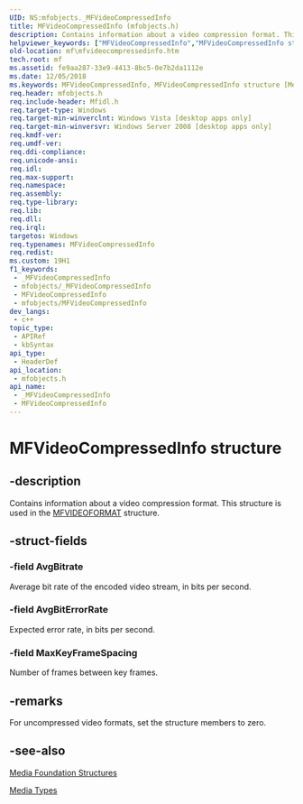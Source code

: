 ```yaml
---
UID: NS:mfobjects._MFVideoCompressedInfo
title: MFVideoCompressedInfo (mfobjects.h)
description: Contains information about a video compression format. This structure is used in the MFVIDEOFORMAT structure.
helpviewer_keywords: ["MFVideoCompressedInfo","MFVideoCompressedInfo structure [Media Foundation]","fe9aa287-33e9-4413-8bc5-0e7b2da1112e","mf.mfvideocompressedinfo","mfobjects/MFVideoCompressedInfo"]
old-location: mf\mfvideocompressedinfo.htm
tech.root: mf
ms.assetid: fe9aa287-33e9-4413-8bc5-0e7b2da1112e
ms.date: 12/05/2018
ms.keywords: MFVideoCompressedInfo, MFVideoCompressedInfo structure [Media Foundation], fe9aa287-33e9-4413-8bc5-0e7b2da1112e, mf.mfvideocompressedinfo, mfobjects/MFVideoCompressedInfo
req.header: mfobjects.h
req.include-header: Mfidl.h
req.target-type: Windows
req.target-min-winverclnt: Windows Vista [desktop apps only]
req.target-min-winversvr: Windows Server 2008 [desktop apps only]
req.kmdf-ver: 
req.umdf-ver: 
req.ddi-compliance: 
req.unicode-ansi: 
req.idl: 
req.max-support: 
req.namespace: 
req.assembly: 
req.type-library: 
req.lib: 
req.dll: 
req.irql: 
targetos: Windows
req.typenames: MFVideoCompressedInfo
req.redist: 
ms.custom: 19H1
f1_keywords:
 - _MFVideoCompressedInfo
 - mfobjects/_MFVideoCompressedInfo
 - MFVideoCompressedInfo
 - mfobjects/MFVideoCompressedInfo
dev_langs:
 - c++
topic_type:
 - APIRef
 - kbSyntax
api_type:
 - HeaderDef
api_location:
 - mfobjects.h
api_name:
 - _MFVideoCompressedInfo
 - MFVideoCompressedInfo
---
```


# MFVideoCompressedInfo structure


## -description

Contains information about a video compression format. This structure is used in the <a href="/windows/desktop/api/mfobjects/ns-mfobjects-mfvideoformat">MFVIDEOFORMAT</a> structure.

## -struct-fields

### -field AvgBitrate

Average bit rate of the encoded video stream, in bits per second.

### -field AvgBitErrorRate

Expected error rate, in bits per second.

### -field MaxKeyFrameSpacing

Number of frames between key frames.

## -remarks

For uncompressed video formats, set the structure members to zero.

## -see-also

<a href="/windows/desktop/medfound/media-foundation-structures">Media Foundation Structures</a>



<a href="/windows/desktop/medfound/media-types">Media Types</a>

